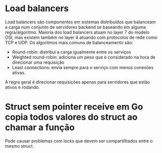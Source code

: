 # Load balancers

Load balancers são componentes em sistemas distribuídos que balanceam a carga num conjunto de servidores backend se baseando em alguma regra/algoritmo. Maioria dos load balancers atuam no layer 7 do modelo OSI, mas existem também no layer 4 atuando com protocolos de rede como TCP e UDP. Os algoritmos mais comuns de balanceamento são: 

- Round-robin: distribui a carga igualmente entre os serviços
- Weighted round-robin: adiciona um peso que é considerado na hora de direcionar uma requisição
- Least connections: envia sempre para o serviço com menos conexões ativas.

A regra geral é direcionar requisições apenas para servidores que estão ativos e rodando. 

# Struct sem pointer receive em Go copia todos valores do struct ao chamar a função

Pode causar problemas com locks que devem ser compartilhados entre o mesmo struct.
